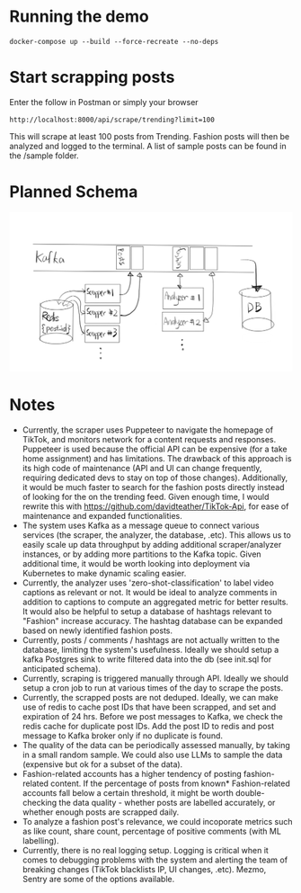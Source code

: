 # Running the demo
```
docker-compose up --build --force-recreate --no-deps
```

# Start scrapping posts
Enter the follow in Postman or simply your browser
```
http://localhost:8000/api/scrape/trending?limit=100
```
This will scrape at least 100 posts from Trending. Fashion posts will then be analyzed and logged to the terminal. A list of sample posts can be found in the /sample folder.

# Planned Schema
![Schema](./plan.png)


# Notes

- Currently, the scraper uses Puppeteer to navigate the homepage of TikTok, and monitors network for a content requests and responses. Puppeteer is used because the official API can be expensive (for a take home assignment) and has limitations. The drawback of this approach is its high code of maintenance (API and UI can change frequently, requiring dedicated devs to stay on top of those changes). Additionally, it would be much faster to search for the fashion posts directly instead of looking for the on the trending feed. Given enough time, I would rewrite this with https://github.com/davidteather/TikTok-Api, for ease of maintenance and expanded functionalities. 
- The system uses Kafka as a message queue to connect various services (the scraper, the analyzer, the database, .etc). This allows us to easily scale up data throughput by adding additional scraper/analyzer instances, or by adding more partitions to the Kafka topic. Given additional time, it would be worth looking into deployment via Kubernetes to make dynamic scaling easier. 
- Currently, the analyzer uses 'zero-shot-classification' to label video captions as relevant or not. It would be ideal to analyze comments in addition to captions to compute an aggregated metric for better results. It would also be helpful to setup a database of hashtags relevant to "Fashion" increase accuracy. The hashtag database can be expanded based on newly identified fashion posts.
- Currently, posts / comments / hashtags are not actually written to the database, limiting the system's usefulness. Ideally we should setup a kafka Postgres sink to write filtered data into the db (see init.sql for anticipated schema).
- Currently, scraping is triggered manually through API. Ideally we should setup a cron job to run at various times of the day to scrape the posts. 
- Currently, the scrapped posts are not deduped. Ideally, we can make use of redis to cache post IDs that have been scrapped, and set and expiration of 24 hrs. Before we post messages to Kafka, we check the redis cache for duplicate post IDs. Add the post ID to redis and post message to Kafka broker only if no duplicate is found. 
- The quality of the data can be periodically assessed manually, by taking in a small random sample. We could also use LLMs to sample the data (expensive but ok for a subset of the data).
- Fashion-related accounts has a higher tendency of posting fashion-related content. If the percentage of posts from known* Fashion-related accounts fall below a certain threshold, it might be worth double-checking the data quality - whether posts are labelled accurately, or whether enough posts are scrapped daily. 
- To analyze a fashion post's relevance, we could incoporate metrics such as like count, share count, percentage of positive comments (with ML labelling). 
- Currently, there is no real logging setup. Logging is critical when it comes to debugging problems with the system and alerting the team of breaking changes (TikTok blacklists IP, UI changes, .etc). Mezmo, Sentry are some of the options available. 



